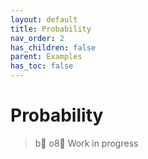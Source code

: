 ```yaml
---
layout: default
title: Probability
nav_order: 2
has_children: false
parent: Examples
has_toc: false
---
```

# Probability

> b o8 Work in progress




<!-- Generated with mdsplit: https://github.com/alandefreitas/mdsplit -->
